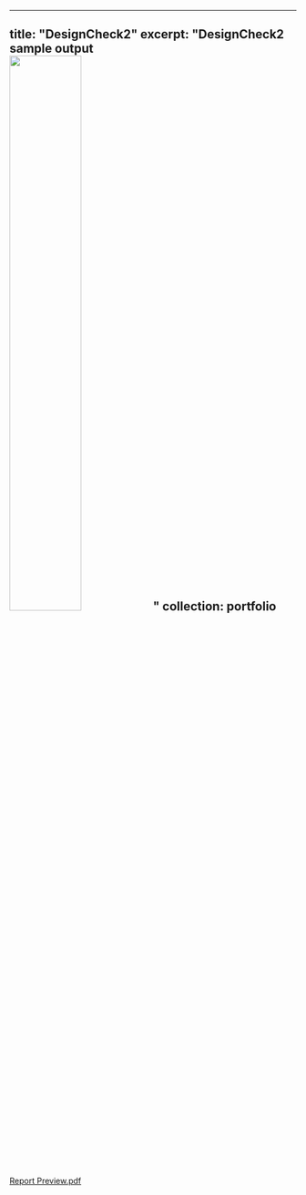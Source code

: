 
---
title: "DesignCheck2"
excerpt: "DesignCheck2 sample output <br/><img src='/LY.github.io/images/sf.png' width='50%' height = '50%'>"
collection: portfolio
---
[Report Preview.pdf](https://github.com/LorenYan98/LY.github.io/files/6127564/Report.Preview.pdf)

